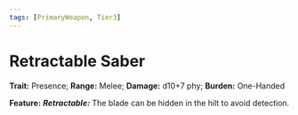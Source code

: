 ```yaml
---
tags: [PrimaryWeapon, Tier3]
---
```

# Retractable Saber

**Trait:** Presence; **Range:** Melee; **Damage:** d10+7 phy; **Burden:** One-Handed

**Feature:** ***Retractable:*** The blade can be hidden in the hilt to avoid detection.
